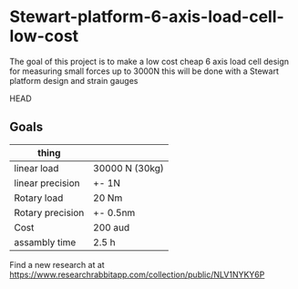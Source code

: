 # Stewart-platform-6-axis-load-cell-low-cost

 The goal of this project is to make a low cost cheap 6 axis load cell design for measuring small forces up to 3000N this will be done with a Stewart platform design and strain gauges

 HEAD

## **Goals**

| thing            |                |
| ---------------- | -------------- |
| linear load      | 30000 N (30kg) |
| linear precision | +- 1N          |
| Rotary load      | 20 Nm          |
| Rotary precision | +- 0.5nm       |
| Cost             | 200 aud        |
| assambly time    | 2.5 h          |

 Find a new research at at https://www.researchrabbitapp.com/collection/public/NLV1NYKY6P
